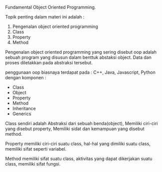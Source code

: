 Fundamental Object Oriented Programming.

Topik penting dalam materi ini adalah :
1. Pengenalan object oriented programming
2. Class
3. Property
4. Method

Pengenalan object oriented programming yang sering disebut oop adalah sebuah program yang disusun dalam benttuk abstaksi object. Data dan proses diletakkan pada abstraksi tersebut.

penggunaan oop biasnaya terdapat pada : C++, Java, Javascript, Python
dengan komponen : 
- Class
- Object
- Property
- Method
- Inheritance
- Generics

Class sendiri adalah Abstraksi dari sebuah benda(object), Memiliki ciri-ciri yang disebut property, Memiliki sidat dan kemampuan yang disebut method.

Property memiliki ciri-ciri suatu class, hal-hal yang dimiliki suatu class, memiliki sifat seperti variabel.

Method memiliki sifat suatu class, aktivitas yang dapat dikerjakan suatu class, memiliki sifat fungsi.